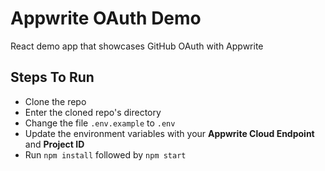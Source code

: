 # Appwrite OAuth Demo

React demo app that showcases GitHub OAuth with Appwrite

## Steps To Run

- Clone the repo
- Enter the cloned repo's directory
- Change the file `.env.example` to `.env`
- Update the environment variables with your **Appwrite Cloud Endpoint** and **Project ID**
- Run `npm install` followed by `npm start`
